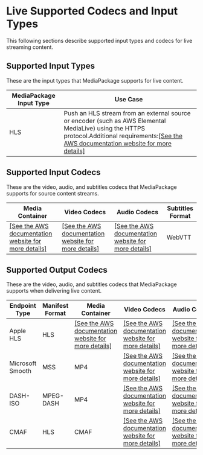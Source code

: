 # Live Supported Codecs and Input Types<a name="supported-inputs-live"></a>

This following sections describe supported input types and codecs for live streaming content\.

## Supported Input Types<a name="supported-types-live"></a>

These are the input types that MediaPackage supports for live content\.


| MediaPackage Input Type | Use Case | 
| --- | --- | 
| HLS | Push an HLS stream from an external source or encoder \(such as AWS Elemental MediaLive\) using the HTTPS protocol\.Additional requirements:[\[See the AWS documentation website for more details\]](http://docs.aws.amazon.com/mediapackage/latest/ug/supported-inputs-live.html) | 

## Supported Input Codecs<a name="suported-inputs-codecs-live"></a>

These are the video, audio, and subtitles codecs that MediaPackage supports for source content streams\.


| Media Container | Video Codecs | Audio Codecs | Subtitles Format | 
| --- | --- | --- | --- | 
| [\[See the AWS documentation website for more details\]](http://docs.aws.amazon.com/mediapackage/latest/ug/supported-inputs-live.html)  | [\[See the AWS documentation website for more details\]](http://docs.aws.amazon.com/mediapackage/latest/ug/supported-inputs-live.html) |  [\[See the AWS documentation website for more details\]](http://docs.aws.amazon.com/mediapackage/latest/ug/supported-inputs-live.html)  | WebVTT | 

## Supported Output Codecs<a name="suported-outputs-codecs-live"></a>

These are the video, audio, and subtitles codecs that MediaPackage supports when delivering live content\.


| Endpoint Type | Manifest Format | Media Container | Video Codecs | Audio Codecs | Subtitles Format | 
| --- | --- | --- | --- | --- | --- | 
| Apple HLS | HLS |  [\[See the AWS documentation website for more details\]](http://docs.aws.amazon.com/mediapackage/latest/ug/supported-inputs-live.html)  |  [\[See the AWS documentation website for more details\]](http://docs.aws.amazon.com/mediapackage/latest/ug/supported-inputs-live.html)  |  [\[See the AWS documentation website for more details\]](http://docs.aws.amazon.com/mediapackage/latest/ug/supported-inputs-live.html)  | WebVTT | 
| Microsoft Smooth | MSS | MP4 |  [\[See the AWS documentation website for more details\]](http://docs.aws.amazon.com/mediapackage/latest/ug/supported-inputs-live.html)  |  [\[See the AWS documentation website for more details\]](http://docs.aws.amazon.com/mediapackage/latest/ug/supported-inputs-live.html)  | DFXP | 
| DASH\-ISO | MPEG\-DASH | MP4 |  [\[See the AWS documentation website for more details\]](http://docs.aws.amazon.com/mediapackage/latest/ug/supported-inputs-live.html)  |  [\[See the AWS documentation website for more details\]](http://docs.aws.amazon.com/mediapackage/latest/ug/supported-inputs-live.html)  | EBU\-TT | 
| CMAF | HLS | CMAF |  [\[See the AWS documentation website for more details\]](http://docs.aws.amazon.com/mediapackage/latest/ug/supported-inputs-live.html)  |  [\[See the AWS documentation website for more details\]](http://docs.aws.amazon.com/mediapackage/latest/ug/supported-inputs-live.html)  | WebVTT | 